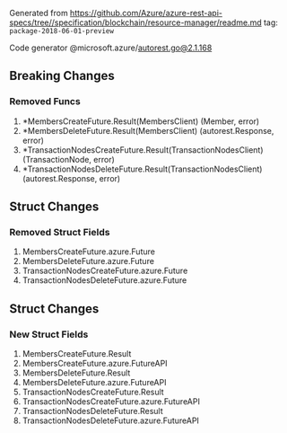 Generated from https://github.com/Azure/azure-rest-api-specs/tree//specification/blockchain/resource-manager/readme.md tag: `package-2018-06-01-preview`

Code generator @microsoft.azure/autorest.go@2.1.168

## Breaking Changes

### Removed Funcs

1. *MembersCreateFuture.Result(MembersClient) (Member, error)
1. *MembersDeleteFuture.Result(MembersClient) (autorest.Response, error)
1. *TransactionNodesCreateFuture.Result(TransactionNodesClient) (TransactionNode, error)
1. *TransactionNodesDeleteFuture.Result(TransactionNodesClient) (autorest.Response, error)

## Struct Changes

### Removed Struct Fields

1. MembersCreateFuture.azure.Future
1. MembersDeleteFuture.azure.Future
1. TransactionNodesCreateFuture.azure.Future
1. TransactionNodesDeleteFuture.azure.Future

## Struct Changes

### New Struct Fields

1. MembersCreateFuture.Result
1. MembersCreateFuture.azure.FutureAPI
1. MembersDeleteFuture.Result
1. MembersDeleteFuture.azure.FutureAPI
1. TransactionNodesCreateFuture.Result
1. TransactionNodesCreateFuture.azure.FutureAPI
1. TransactionNodesDeleteFuture.Result
1. TransactionNodesDeleteFuture.azure.FutureAPI
